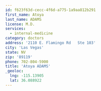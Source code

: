 ```yaml
---
id: f623f63d-cecc-4f6d-a775-1a9aa812b291
first_name: Atoya
last_name: ADAMS
license: M.D.
services:
  - internal-medicine
category: doctors
address: '2110 E. Flamingo Rd   Ste 103'
city: 'Las Vegas'
state: NV
zip: '89119'
phone: 702-804-5900
title: 'Atoya ADAMS'
_geoloc:
  lng: -115.13905
  lat: 36.088922
---
```

